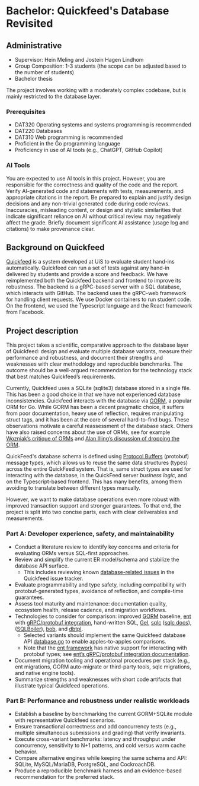 # Bachelor: Quickfeed's Database Revisited

## Administrative

- Supervisor: Hein Meling and Jostein Hagen Lindhom
- Group Composition: 1-3 students (the scope can be adjusted based to the number of students)
- Bachelor thesis

The project involves working with a moderately complex codebase, but is mainly restricted to the database layer.

### Prerequisites

- DAT320 Operating systems and systems programming is recommended
- DAT220 Databases
- DAT310 Web programming is recommended
- Proficient in the Go programming language
- Proficiency in use of AI tools (e.g., ChatGPT, GitHub Copilot)

### AI Tools

You are expected to use AI tools in this project.
However, you are responsible for the correctness and quality of the code and the report.
Verify AI-generated code and statements with tests, measurements, and appropriate citations in the report.
Be prepared to explain and justify design decisions and any non-trivial generated code during code reviews.
Inaccuracies, misleading content, or design and stylistic similarities that indicate significant reliance on AI without critical review may negatively affect the grade.
Briefly document significant AI assistance (usage log and citations) to make provenance clear.

## Background on Quickfeed

[Quickfeed][1] is a system developed at UiS to evaluate student hand-ins automatically.
Quickfeed can run a set of tests against any hand-in delivered by students and provide a score and feedback.
We have reimplemented both the Quickfeed backend and frontend to improve its robustness.
The backend is a gRPC-based server with a SQL database, which interacts with GitHub.
The backend uses the gRPC-web framework for handling client requests.
We use Docker containers to run student code.
On the frontend, we used the Typescript language and the React framework from Facebook.

## Project description

This project takes a scientific, comparative approach to the database layer of Quickfeed: design and evaluate multiple database variants, measure their performance and robustness, and document their strengths and weaknesses with clear methodology and reproducible benchmarks.
The outcome should be a well-argued recommendation for the technology stack that best matches Quickfeed’s requirements.

Currently, Quickfeed uses a SQLite (sqlite3) database stored in a single file.
This has been a good choice in that we have not experienced database inconsistencies.
Quickfeed interacts with the database via [GORM][3], a popular ORM for Go.
While GORM has been a decent pragmatic choice, it suffers from poor documentation, heavy use of reflection, requires manipulating struct tags, and it has been at the core of several hard-to-find bugs.
These observations motivate a careful reassessment of the database stack.
Others have also raised concerns about the use of ORMs, see for example [Wozniak’s critique of ORMs][4] and [Alan Illing’s discussion of dropping the ORM][9].

QuickFeed's database schema is defined using [Protocol Buffers][14] (protobuf) message types, which allows us to reuse the same data structures (types) across the entire QuickFeed system.
That is, same struct types are used for interacting with the database, in the QuickFeed server _business logic_, and on the Typescript-based frontend.
This has many benefits, among them avoiding to translate between different types manually.

However, we want to make database operations even more robust with improved transaction support and stronger guarantees.
To that end, the project is split into two concise parts, each with clear deliverables and measurements.

### Part A: Developer experience, safety, and maintainability

- Conduct a literature review to identify key concerns and criteria for evaluating ORMs versus SQL-first approaches.
- Review and simplify the current ER model/schema and stabilize the database API surface.
  - This includes reviewing known [database-related issues][15] in the Quickfeed issue tracker.
- Evaluate programmability and type safety, including compatibility with protobuf-generated types, avoidance of reflection, and compile-time guarantees.
- Assess tool maturity and maintenance: documentation quality, ecosystem health, release cadence, and migration workflows.
- Technologies to consider for comparison: improved [GORM][3] baseline, [ent][7] with [gRPC/protobuf integration][8], hand-written SQL, [Gel][13], [sqlc][12] ([sqlc docs][10]), ([SQLBoiler][6]), [bob][11], and [dbtpl][5].
  - Selected variants should implement the same Quickfeed database API [database.go][2] to enable apples-to-apples comparisons.
  - Note that the [ent framework][7] has native support for interacting with protobuf types; see [ent’s gRPC/protobuf integration documentation][8].
- Document migration tooling and operational procedures per stack (e.g., ent migrations, GORM auto-migrate or third-party tools, sqlc migrations, and native engine tools).
- Summarize strengths and weaknesses with short code artifacts that illustrate typical Quickfeed operations.

### Part B: Performance and robustness under realistic workloads

- Establish a baseline by benchmarking the current GORM+SQLite module with representative Quickfeed scenarios.
- Ensure transactional correctness and add concurrency tests (e.g., multiple simultaneous submissions and grading) that verify invariants.
- Execute cross-variant benchmarks: latency and throughput under concurrency, sensitivity to N+1 patterns, and cold versus warm cache behavior.
- Compare alternative engines while keeping the same schema and API: SQLite, MySQL/MariaDB, PostgreSQL, and CockroachDB.
- Produce a reproducible benchmark harness and an evidence-based recommendation for the preferred stack.

[1]: https://github.com/autograde/quickfeed
[2]: https://github.com/autograde/quickfeed/blob/master/database/database.go
[3]: https://gorm.io
[4]: https://wozniak.ca/blog/2014/08/03/What-ORMs-have-taught-me-just-learn-SQL/
[5]: https://github.com/xo/dbtpl
[6]: https://github.com/aarondl/sqlboiler
[7]: https://entgo.io
[8]: https://entgo.io/docs/grpc-intro
[9]: https://alanilling.com/exiting-the-vietnam-of-programming-our-journey-in-dropping-the-orm-in-golang-3ce7dff24a0f
[10]: https://docs.sqlc.dev/en/stable/index.html
[11]: https://github.com/stephenafamo/bob
[12]: https://github.com/sqlc-dev/sqlc
[13]: https://docs.geldata.com
[14]: https://protobuf.dev
[15]: https://github.com/quickfeed/quickfeed/issues?q=is%3Aissue%20state%3Aopen%20label%3Adatabase

